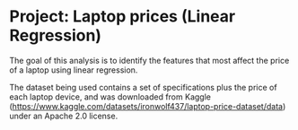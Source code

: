 # **Project: Laptop prices (Linear Regression)**

The goal of this analysis is to identify the features that most affect the price of a laptop using linear regression. 

The dataset being used contains a set of specifications plus the price of each laptop device, and was downloaded from Kaggle (https://www.kaggle.com/datasets/ironwolf437/laptop-price-dataset/data) under an Apache 2.0 license.
